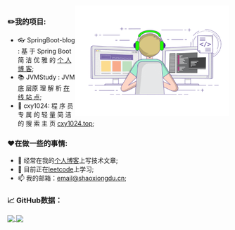 <img align="right" alt="Writing Code" src="https://raw.githubusercontent.com/shaoxiongdu/ShaoxiongDu/main/coding.gif"  width="350" height="250" />

### ✏️我的项目:

- 👓 SpringBoot-blog : 基 于 Spring Boot 简 洁 优 雅 的 <a href="http://www.shaoxiongdu.cn" target="_blank"> 个 人 博 客</a>;
- 📚 JVMStudy : JVM 底 层原 理 解 析 <a href="jvmstudy.top" target="_blank">在 线 站 点</a>; 
- 🚩 cxy1024: 程 序 员 专 属 的 轻 量 简 洁 的 搜 索 主 页 <a href="cxy1024.top" target="_blank"> cxy1024.top</a>;

### ❤️在做一些的事情:

- 📝 经常在我的<a href="http://www.shaoxiongdu.cn" target="_blank">个人博客</a>上写技术文章;
- 🚀 目前正在<a href="https://leetcode-cn.com/u/shaoxiongdu" target="_blank">leetcode</a>上学习;
- 📫 我的邮箱：<a target="_blank" href="mailto:email@shaoxiongdu.cn" >email@shaoxiongdu.cn</a>;

### 📈 GitHub数据：
<a href="https://github-readme-stats.vercel.app/api?cache_seconds=1800&username=shaoxiongdu">
  <img align="center" src="https://github-readme-stats.vercel.app/api?hide_title=true&cache_seconds=1800&username=shaoxiongdu&hide_border=false&show_icons=true&include_all_commits=true&count_private=true&theme=buefy&locale=cn&line_height=20" />
</a>
<a href="https://github-readme-stats.vercel.app/api/top-langs/?layout=compact&username=shaoxiongdu">
  <img align="center" src="https://github-readme-stats.vercel.app/api/top-langs/?layout=compact&username=shaoxiongdu&hide_title=true&hide_border=false&line_height=20&theme=flag-india&locale=cn" />
</a>

